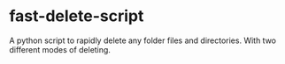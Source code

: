 # fast-delete-script
A python script to rapidly delete any folder files and directories. With two different modes of deleting.
